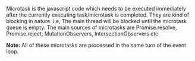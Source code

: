 
  Microtask is the javascript code which needs to be executed immediately after the currently executing task/microtask is completed. They are kind of blocking in nature. i.e, The main thread will be blocked until the microtask queue is empty.
  The main sources of microtasks are Promise.resolve, Promise.reject, MutationObservers, IntersectionObservers etc

  **Note:** All of these microtasks are processed in the same turn of the event loop.